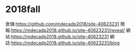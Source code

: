 # 2018fall
倉儲:https://github.com/mdecadp2018/site-40623231
簡報:https://mdecadp2018.github.io/site-40623231/reveal/
網站:https://mdecadp2018.github.io/site-40623231
網誌:https://mdecadp2018.github.io/site-40623231/blog


